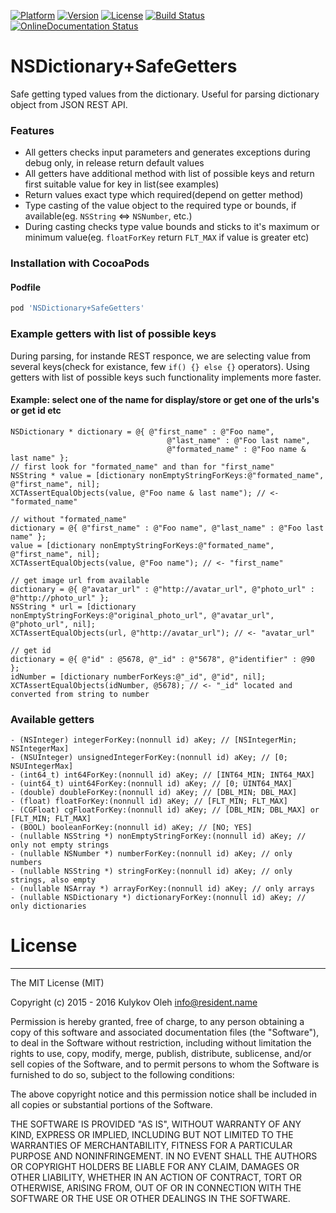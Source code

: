[![Platform](https://img.shields.io/cocoapods/p/NSDictionary+SafeGetters.svg?style=flat)](http://cocoapods.org/pods/NSDictionary+SafeGetters)
[![Version](https://img.shields.io/cocoapods/v/NSDictionary+SafeGetters.svg?style=flat)](http://cocoapods.org/pods/NSDictionary+SafeGetters)
[![License](https://img.shields.io/cocoapods/l/NSDictionary+SafeGetters.svg?style=flat)](http://cocoapods.org/pods/NSDictionary+SafeGetters)
[![Build Status](https://travis-ci.org/OlehKulykov/NSDictionary-SafeGetters.svg?branch=master)](https://travis-ci.org/OlehKulykov/NSDictionary-SafeGetters)
[![OnlineDocumentation Status](https://img.shields.io/badge/online%20documentation-generated-brightgreen.svg)](http://cocoadocs.org/docsets/NSDictionary+SafeGetters)


# NSDictionary+SafeGetters
Safe getting typed values from the dictionary. Useful for parsing dictionary object from JSON REST API.


### Features
- All getters checks input parameters and generates exceptions during debug only, in release return default values
- All getters have additional method with list of possible keys and return first suitable value for key in list(see examples)
- Return values exact type which required(depend on getter method)
- Type casting of the value object to the required type or bounds, if available(eg. ```NSString``` <=> ```NSNumber```, etc.)
- During casting checks type value bounds and sticks to it's maximum or minimum value(eg. ```floatForKey``` return ```FLT_MAX``` if value is greater etc)


### Installation with CocoaPods
#### Podfile
```ruby
pod 'NSDictionary+SafeGetters'
```

### Example getters with list of possible keys
During parsing, for instande REST responce, we are selecting value from several keys(check for existance, few ```if() {} else {}``` operators). Using getters with list of possible keys such functionality implements more faster.
#### Example: select one of the name for display/store or get one of the urls's or get id etc
```obj-c
NSDictionary * dictionary = @{ @"first_name" : @"Foo name",
								   @"last_name" : @"Foo last name",
								   @"formated_name" : @"Foo name & last name" };
// first look for "formated_name" and than for "first_name"
NSString * value = [dictionary nonEmptyStringForKeys:@"formated_name", @"first_name", nil];
XCTAssertEqualObjects(value, @"Foo name & last name"); // <- "formated_name"

// without "formated_name"
dictionary = @{ @"first_name" : @"Foo name", @"last_name" : @"Foo last name" };
value = [dictionary nonEmptyStringForKeys:@"formated_name", @"first_name", nil];
XCTAssertEqualObjects(value, @"Foo name"); // <- "first_name"

// get image url from available
dictionary = @{ @"avatar_url" : @"http://avatar_url", @"photo_url" : @"http://photo_url" };
NSString * url = [dictionary nonEmptyStringForKeys:@"original_photo_url", @"avatar_url", @"photo_url", nil];
XCTAssertEqualObjects(url, @"http://avatar_url"); // <- "avatar_url"

// get id
dictionary = @{ @"id" : @5678, @"_id" : @"5678", @"identifier" : @90 };
idNumber = [dictionary numberForKeys:@"_id", @"id", nil];
XCTAssertEqualObjects(idNumber, @5678); // <- "_id" located and converted from string to number
```


### Available getters
```obj-c
- (NSInteger) integerForKey:(nonnull id) aKey; // [NSIntegerMin; NSIntegerMax]
- (NSUInteger) unsignedIntegerForKey:(nonnull id) aKey; // [0; NSUIntegerMax]
- (int64_t) int64ForKey:(nonnull id) aKey; // [INT64_MIN; INT64_MAX]
- (uint64_t) uint64ForKey:(nonnull id) aKey; // [0; UINT64_MAX]
- (double) doubleForKey:(nonnull id) aKey; // [DBL_MIN; DBL_MAX]
- (float) floatForKey:(nonnull id) aKey; // [FLT_MIN; FLT_MAX]
- (CGFloat) cgFloatForKey:(nonnull id) aKey; // [DBL_MIN; DBL_MAX] or [FLT_MIN; FLT_MAX]
- (BOOL) booleanForKey:(nonnull id) aKey; // [NO; YES]
- (nullable NSString *) nonEmptyStringForKey:(nonnull id) aKey; // only not empty strings
- (nullable NSNumber *) numberForKey:(nonnull id) aKey; // only numbers
- (nullable NSString *) stringForKey:(nonnull id) aKey; // only strings, also empty
- (nullable NSArray *) arrayForKey:(nonnull id) aKey; // only arrays
- (nullable NSDictionary *) dictionaryForKey:(nonnull id) aKey; // only dictionaries
```


# License
---------

The MIT License (MIT)

Copyright (c) 2015 - 2016 Kulykov Oleh <info@resident.name>

Permission is hereby granted, free of charge, to any person obtaining a copy
of this software and associated documentation files (the "Software"), to deal
in the Software without restriction, including without limitation the rights
to use, copy, modify, merge, publish, distribute, sublicense, and/or sell
copies of the Software, and to permit persons to whom the Software is
furnished to do so, subject to the following conditions:

The above copyright notice and this permission notice shall be included in
all copies or substantial portions of the Software.

THE SOFTWARE IS PROVIDED "AS IS", WITHOUT WARRANTY OF ANY KIND, EXPRESS OR
IMPLIED, INCLUDING BUT NOT LIMITED TO THE WARRANTIES OF MERCHANTABILITY,
FITNESS FOR A PARTICULAR PURPOSE AND NONINFRINGEMENT. IN NO EVENT SHALL THE
AUTHORS OR COPYRIGHT HOLDERS BE LIABLE FOR ANY CLAIM, DAMAGES OR OTHER
LIABILITY, WHETHER IN AN ACTION OF CONTRACT, TORT OR OTHERWISE, ARISING FROM,
OUT OF OR IN CONNECTION WITH THE SOFTWARE OR THE USE OR OTHER DEALINGS IN
THE SOFTWARE.
